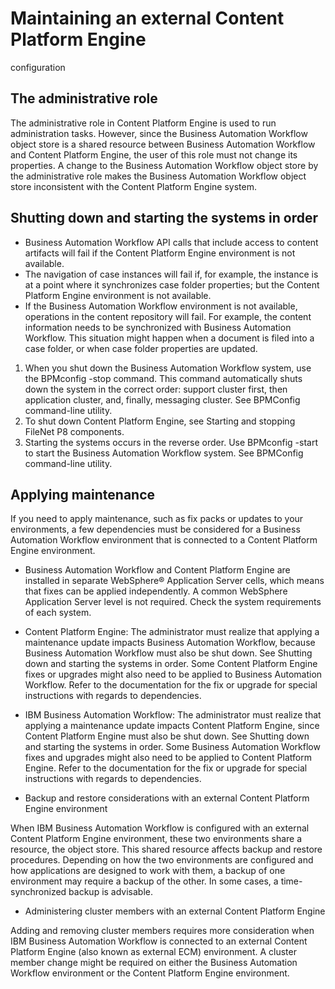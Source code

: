 # Maintaining an external Content Platform Engine
configuration

## The administrative role

The administrative role in Content Platform Engine is used
to run administration tasks. However, since the Business Automation Workflow object store is a shared resource between
Business Automation Workflow and Content Platform Engine, the user of this role must not change its
properties. A change to the Business Automation Workflow object
store by the administrative role makes the Business Automation Workflow object store inconsistent with the Content Platform Engine system.

## Shutting down and starting the systems in order

- Business Automation Workflow API calls that include access to
content artifacts will fail if the Content Platform Engine
environment is not available.
- The navigation of case instances will fail if, for example, the instance is at a point where it
synchronizes case folder properties; but the Content Platform Engine environment is not available.
- If the Business Automation Workflow environment is not
available, operations in the content repository will fail. For example, the content information
needs to be synchronized with Business Automation Workflow. This
situation might happen when a document is filed into a case folder, or when case folder properties
are updated.

1. When you shut down the Business Automation Workflow system, use the BPMconfig
-stop command. This command automatically shuts down the system in the correct
order: support cluster first, then application cluster, and, finally, messaging cluster. See BPMConfig command-line utility.
2. To shut down Content Platform Engine,
see Starting and stopping FileNet
P8 components.
3. Starting the systems occurs in the reverse order. Use BPMconfig -start to
start the Business Automation Workflow system. See BPMConfig command-line utility.

## Applying maintenance

If you need to apply maintenance, such as fix packs or updates to your environments, a few
dependencies must be considered for a Business Automation Workflow
environment that is connected to a Content Platform Engine
environment.

- Business Automation Workflow and Content Platform Engine are installed in separate WebSphere® Application
Server cells, which means that fixes can be applied
independently. A common WebSphere Application
Server level is not
required. Check the system requirements of each system.
- Content Platform Engine: The administrator must realize
that applying a maintenance update impacts Business Automation Workflow, because Business Automation Workflow must also be shut down. See Shutting down and starting the systems in order. Some Content Platform Engine fixes or upgrades might also need to be applied
to Business Automation Workflow. Refer to the documentation for the
fix or upgrade for special instructions with regards to dependencies.
- IBM Business Automation Workflow: The administrator must realize
that applying a maintenance update impacts Content Platform Engine, since Content Platform Engine must also be shut down. See Shutting down and starting the systems in order. Some Business Automation Workflow fixes and upgrades might also need to be applied
to Content Platform Engine. Refer to the documentation for the
fix or upgrade for special instructions with regards to dependencies.

- Backup and restore considerations with an external Content Platform Engine environment

When IBM Business Automation Workflow is configured with an external Content Platform Engine environment, these two environments share a resource, the object store. This shared resource affects backup and restore procedures. Depending on how the two environments are configured and how applications are designed to work with them, a backup of one environment may require a backup of the other. In some cases, a time-synchronized backup is advisable.
- Administering cluster members with an external Content Platform Engine

Adding and removing cluster members requires more consideration when IBM Business Automation Workflow is connected to an external Content Platform Engine (also known as external ECM) environment. A cluster member change might be required on either the Business Automation Workflow environment or the Content Platform Engine environment.